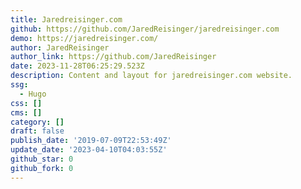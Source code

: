 ```yaml
---
title: Jaredreisinger.com
github: https://github.com/JaredReisinger/jaredreisinger.com
demo: https://jaredreisinger.com/
author: JaredReisinger
author_link: https://github.com/JaredReisinger
date: 2023-11-28T06:25:29.523Z
description: Content and layout for jaredreisinger.com website.
ssg:
  - Hugo
css: []
cms: []
category: []
draft: false
publish_date: '2019-07-09T22:53:49Z'
update_date: '2023-04-10T04:03:55Z'
github_star: 0
github_fork: 0
---
```

